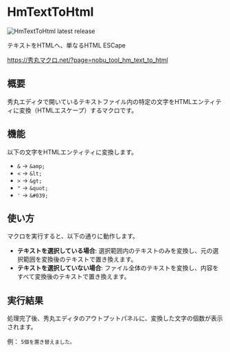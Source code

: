 # HmTextToHtml

![HmTextToHtml latest release](https://img.shields.io/github/v/release/komiyamma/hm_text_to_html)

テキストをHTMLへ、単なるHTML ESCape

https://秀丸マクロ.net/?page=nobu_tool_hm_text_to_html

## 概要

秀丸エディタで開いているテキストファイル内の特定の文字をHTMLエンティティに変換（HTMLエスケープ）するマクロです。

## 機能

以下の文字をHTMLエンティティに変換します。

*   `&` → `&amp;`
*   `<` → `&lt;`
*   `>` → `&gt;`
*   `"` → `&quot;`
*   `'` → `&#039;`

## 使い方

マクロを実行すると、以下の通りに動作します。

*   **テキストを選択している場合**: 選択範囲内のテキストのみを変換し、元の選択範囲を変換後のテキストで置き換えます。
*   **テキストを選択していない場合**: ファイル全体のテキストを変換し、内容をすべて変換後のテキストで置き換えます。

## 実行結果

処理完了後、秀丸エディタのアウトプットパネルに、変換した文字の個数が表示されます。

例：
`5個を置き替えました。`